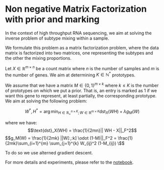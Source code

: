 # Non negative Matrix Factorization with prior and marking

In the context of high throughput RNA sequencing, we aim at solving the inverse problem of subtype mixing within a sample.

We formulate this problem as a matrix factorization problem, where the data matrix is factorized into two matrices, one representing the subtypes and the other the mixing proportions.

Let $X \in \mathbb{R}^{m \times n}$ be a count matrix where $n$ is the number of samples and $m$ is the number of genes. We aim at determining $K \in \mathbb{N}^*$ prototypes.

We assume that we have a matrix $M \in \{0,1\}^{m \times k}$ where $k\leq K$ is the number of prototypes on which we put a prior. That is, an entry is marked as 1 if we want this gene to represent, at least partially, the corresponding prototype. We aim at solving the following problem:

$$ W^*,H^* = \arg\min_{H \in \mathbb{R}^{n \times K}_{+} ; W \in \mathbb{R}^{m \times K}} \text{dst}_X(WH) + \lambda g_M(W)$$

where we have:
$$\text{dst}_X(WH) = \frac{1}{2mn}|| WH - X||_F^2$$
$$g_M(W) =  \frac{1}{2mk} ||W[:,:k] \odot (1-M)||_F^2 = \frac{1}{2mk}\sum_{i=1}^{m} \sum_{j=1}^{k} W_{ij}^2 (1-M_{ij}) \$$

To do so we use alterned gradient descent.

For more details and experiments, please refer to the [notebook](https://github.com/Theaublanchard/NMFMarkedtree/master/markedNMF.ipynb).
